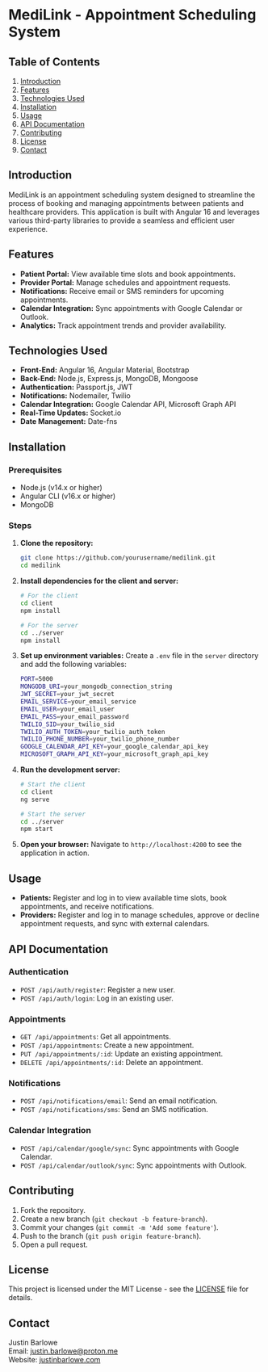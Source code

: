 # MediLink - Appointment Scheduling System

## Table of Contents
1. [Introduction](#introduction)
2. [Features](#features)
3. [Technologies Used](#technologies-used)
4. [Installation](#installation)
5. [Usage](#usage)
6. [API Documentation](#api-documentation)
7. [Contributing](#contributing)
8. [License](#license)
9. [Contact](#contact)

## Introduction
MediLink is an appointment scheduling system designed to streamline the process of booking and managing appointments between patients and healthcare providers. This application is built with Angular 16 and leverages various third-party libraries to provide a seamless and efficient user experience.

## Features
- **Patient Portal:** View available time slots and book appointments.
- **Provider Portal:** Manage schedules and appointment requests.
- **Notifications:** Receive email or SMS reminders for upcoming appointments.
- **Calendar Integration:** Sync appointments with Google Calendar or Outlook.
- **Analytics:** Track appointment trends and provider availability.

## Technologies Used
- **Front-End:** Angular 16, Angular Material, Bootstrap
- **Back-End:** Node.js, Express.js, MongoDB, Mongoose
- **Authentication:** Passport.js, JWT
- **Notifications:** Nodemailer, Twilio
- **Calendar Integration:** Google Calendar API, Microsoft Graph API
- **Real-Time Updates:** Socket.io
- **Date Management:** Date-fns

## Installation
### Prerequisites
- Node.js (v14.x or higher)
- Angular CLI (v16.x or higher)
- MongoDB

### Steps
1. **Clone the repository:**
    ```bash
    git clone https://github.com/yourusername/medilink.git
    cd medilink
    ```

2. **Install dependencies for the client and server:**
    ```bash
    # For the client
    cd client
    npm install

    # For the server
    cd ../server
    npm install
    ```

3. **Set up environment variables:**
   Create a `.env` file in the `server` directory and add the following variables:
    ```bash
    PORT=5000
    MONGODB_URI=your_mongodb_connection_string
    JWT_SECRET=your_jwt_secret
    EMAIL_SERVICE=your_email_service
    EMAIL_USER=your_email_user
    EMAIL_PASS=your_email_password
    TWILIO_SID=your_twilio_sid
    TWILIO_AUTH_TOKEN=your_twilio_auth_token
    TWILIO_PHONE_NUMBER=your_twilio_phone_number
    GOOGLE_CALENDAR_API_KEY=your_google_calendar_api_key
    MICROSOFT_GRAPH_API_KEY=your_microsoft_graph_api_key
    ```

4. **Run the development server:**
    ```bash
    # Start the client
    cd client
    ng serve

    # Start the server
    cd ../server
    npm start
    ```

5. **Open your browser:**
   Navigate to `http://localhost:4200` to see the application in action.

## Usage
- **Patients:** Register and log in to view available time slots, book appointments, and receive notifications.
- **Providers:** Register and log in to manage schedules, approve or decline appointment requests, and sync with external calendars.

## API Documentation
### Authentication
- `POST /api/auth/register`: Register a new user.
- `POST /api/auth/login`: Log in an existing user.

### Appointments
- `GET /api/appointments`: Get all appointments.
- `POST /api/appointments`: Create a new appointment.
- `PUT /api/appointments/:id`: Update an existing appointment.
- `DELETE /api/appointments/:id`: Delete an appointment.

### Notifications
- `POST /api/notifications/email`: Send an email notification.
- `POST /api/notifications/sms`: Send an SMS notification.

### Calendar Integration
- `POST /api/calendar/google/sync`: Sync appointments with Google Calendar.
- `POST /api/calendar/outlook/sync`: Sync appointments with Outlook.

## Contributing
1. Fork the repository.
2. Create a new branch (`git checkout -b feature-branch`).
3. Commit your changes (`git commit -m 'Add some feature'`).
4. Push to the branch (`git push origin feature-branch`).
5. Open a pull request.

## License
This project is licensed under the MIT License - see the [LICENSE](LICENSE) file for details.

## Contact
Justin Barlowe  
Email: justin.barlowe@proton.me  
Website: [justinbarlowe.com](http://www.justinbarlowe.com)
